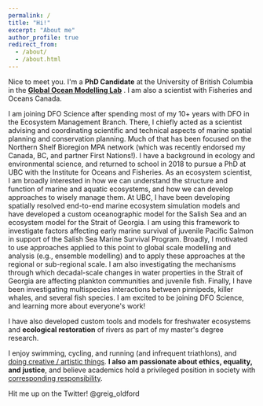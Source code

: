 ```yaml
---
permalink: /
title: "Hi!"
excerpt: "About me"
author_profile: true
redirect_from: 
  - /about/
  - /about.html
---
```


Nice to meet you. I'm a <b>PhD Candidate</b> at the University of British Columbia in the <b>[Global Ocean Modelling Lab](https://oceans.ubc.ca/villy-christensen/)</b> 
. I am also a scientist with Fisheries and Oceans Canada. 

I am joining DFO Science after spending most of my 10+ years with DFO in the Ecosystem Management Branch. 
There, I chiefly acted as a scientist advising and coordinating scientific and technical aspects of marine spatial planning and conservation planning. 
Much of that has been focused on the Northern Shelf Bioregion MPA network (which was recently endorsed my Canada, BC, and partner First Nations!). 
I have a background in ecology and environmental science, and returned to school in 2018 to pursue a PhD at UBC with the Institute for Oceans and Fisheries. 
As an ecosystem scientist, I am broadly interested in how we can understand the structure and function of marine and aquatic ecosystems, and how we can develop approaches to wisely manage them.
 At UBC, I have been developing spatially resolved end-to-end marine ecosystem simulation models and have developed a custom oceanographic model for the Salish Sea and an ecosystem model for the Strait of Georgia. 
 I am using this framework to investigate factors affecting early marine survival of juvenile Pacific Salmon in support of the Salish Sea Marine Survival Program. 
 Broadly, I motivated to use approaches applied to this point to global scale modelling and analysis (e.g., ensemble modelling) and to apply these approaches at the regional or sub-regional scale.
 I am also investigating the mechanisms through which decadal-scale changes in water properties in the Strait of Georgia are affecting plankton communities and juvenile fish.
 Finally, I have been investigating multispecies interactions between pinnipeds, killer whales, and several fish species. 
I am excited to be joining DFO Science, and learning more about everyone's work!

I have also developed custom tools and models for freshwater ecosystems </b> and <b>ecological restoration</b> of rivers as part 
of my master's degree research. 

I enjoy swimming, cycling, and running (and infrequent triathlons), and [doing creative / artistic things](https://goldford.github.io/art/).
<b>I also am passionate about ethics, equality, and justice</b>, and believe academics hold a privileged position in society 
with [corresponding responsibility](https://chomsky.info/19670223/). 

Hit me up on the Twitter! @greig_oldford
